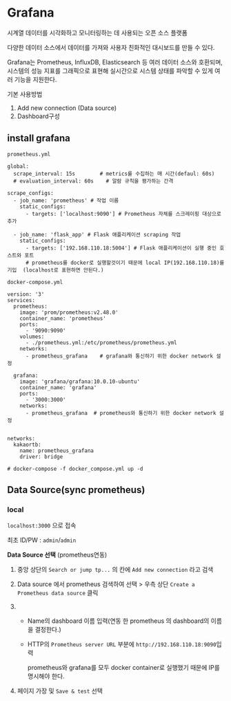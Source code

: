 # Grafana

시계열 데이터를 시각화하고 모니터링하는 데 사용되는 오픈 소스 플랫폼

다양한 데이터 소스에서 데이터를 가져와 사용자 친화적인 대시보드를 만들 수 있다.

Grafana는 Prometheus, InfluxDB, Elasticsearch 등 여러 데이터 소스와 호환되며, 시스템의 성능 지표를 그래픽으로 표현해 실시간으로 시스템 상태를 파악할 수 있게 여러 기능을 지원한다.



기본 사용방법

1. Add new connection (Data source)
2. Dashboard구성



## install grafana 



`prometheus.yml`

```
global:
  scrape_interval: 15s        # metrics를 수집하는 매 시간(defaul: 60s) 
  # evaluation_interval: 60s    # 알람 규칙을 평가하는 간격

scrape_configs:
  - job_name: 'prometheus' # 작업 이름
    static_configs:
      - targets: ['localhost:9090'] # Prometheus 자체를 스크레이핑 대상으로 추가

  - job_name: 'flask_app' # Flask 애플리케이션 scraping 작업
    static_configs:
      - targets: ['192.168.110.18:5004'] # Flask 애플리케이션이 실행 중인 호스트와 포트
      # prometheus를 docker로 실행할것이기 때문에 local IP(192.168.110.18)를 기입  (localhost로 표현하면 안된다.)

```



`docker-compose.yml`

```
version: '3'
services:
  prometheus:
    image: 'prom/prometheus:v2.48.0'
    container_name: 'prometheus'
    ports: 
      - '9090:9090'
    volumes:
      - ./prometheus.yml:/etc/prometheus/prometheus.yml
    networks:
      - prometheus_grafana    # grafana와 통신하기 위한 docker network 설정

  grafana:
    image: 'grafana/grafana:10.0.10-ubuntu'
    container_name: 'grafana'
    ports: 
      - '3000:3000'
    networks:
      - prometheus_grafana  # prometheus와 통신하기 위한 docker network 설정


networks:
  kakaortb:
    name: prometheus_grafana
    driver: bridge

# docker-compose -f docker_compose.yml up -d
```



## Data Source(sync prometheus)

### local

`localhost:3000` 으로 접속

최초 ID/PW : `admin`/`admin`



**Data Source 선택** (prometheus연동)

1. 중앙 상단의 `Search or jump tp...` 의 칸에 `Add new connection` 라고 검색

2. Data source 에서 prometheus 검색하여 선택 > 우측 상단 `Create a Prometheus data source` 클릭

3. - Name의 dashboard 이름 입력(연동 한 prometheus 의 dashboard의 이름을 결정한다.)

   - HTTP의 `Prometheus server URL` 부분에 `http://192.168.110.18:9090`입력

      prometheus와 grafana를 모두 docker container로 실행했기 때문에 IP를 명시해야 한다.

4. 페이지 가장 및 `Save & test` 선택





